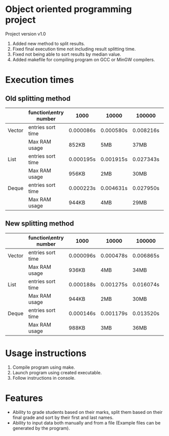 # Object oriented programming project
Project version v1.0
1. Added new method to split results.
2. Fixed final execution time not including result splitting time.
3. Fixed not being able to sort results by median value.
4. Added makefile for compiling program on GCC or MinGW compilers.

# Execution times
## Old splitting method
|        | function\entry number | 1000      | 10000     | 100000    | 1000000   | 10000000  |
|--------|-----------------------|-----------|-----------|-----------|-----------|-----------|
| Vector | entries sort time     | 0.000086s | 0.000580s | 0.008216s | 0.082894s | 0.850210s |
|        | Max RAM usage         | 852KB     | 5MB       | 37MB      | 328MB     | 3.3GB     |
| List   | entries sort time     | 0.000195s | 0.001915s | 0.027343s | 0.274568s | 2.659377s |
|        | Max RAM usage         | 956KB     | 2MB       | 30MB      | 286MB     | 2.8GB     |
| Deque  | entries sort time     | 0.000223s | 0.004631s | 0.027950s | 0.272123s | 2.792888s |
|        | Max RAM usage         | 944KB     | 4MB       | 29MB      | 268MB     | 2.7GB     |

## New splitting method
|        | function\entry number | 1000      | 10000     | 100000    | 1000000   | 10000000  |
|--------|-----------------------|-----------|-----------|-----------|-----------|-----------|
| Vector | entries sort time     | 0.000096s | 0.000478s | 0.006865s | 0.069081s | 0.689958s |
|        | Max RAM usage         | 936KB     | 4MB       | 34MB      | 273MB     | 2.8GB     |
| List   | entries sort time     | 0.000188s | 0.001275s | 0.016074s | 0.156262s | 1.607505s |
|        | Max RAM usage         | 944KB     | 2MB       | 30MB      | 285MB     | 2.8GB     |
| Deque  | entries sort time     | 0.000146s | 0.001179s | 0.013520s | 0.129648s | 1.404817s |
|        | Max RAM usage         | 988KB     | 3MB       | 36MB      | 338MB     | 3.4GB     |

# Usage instructions
1. Compile program using make.
2. Launch program using created executable.
3. Follow instructions in console.

# Features
* Ability to grade students based on their marks, split them based on their final grade and sort by their first and last names.
* Ability to input data both manually and from a file (Example files can be generated by the program).
